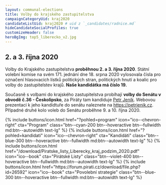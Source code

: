 ```yaml
---
layout: communal-elections
title: Volby do krajského zastupitelstva
campaignCategoryUid: kraj2020
candidateListUid: kraj2020 # uid z `_candidates/radnice.md`
hideCandidateSocialProfiles: true
customizeHeader: false
heroBgImg: top5_liberecko_v2.jpg
---
```

    
<h2 class="head-alt-md mt-64">2. a 3. října 2020</h2>

<p class="leading-snug pt-2">
Volby do Krajského zastupitelstva <b>proběhnou 2. a 3. října 2020</b>.
Státní volební komise na svém 171. jednání dne 18. srpna 2020 vylosovala čísla pro označení hlasovacích lístků politických stran, politických hnutí a koalic pro volby do zastupitelstev krajů.
<b>Naše kandidátka má číslo 19.</b>
</p>

<p class="leading-snug">
Současně s volbami do krajského zastupitelstva probíhají <b>volby do Senátu v obvodě č.36 - Českolipsko</b>, za Piráty tam kandiduje <a href="/lide/petr-jenik">Petr Jeník</a>. Webovou prezentaci k jeho kandidtuře do senátu naleznete na <a href="https://petrjenik.cz" target="_blank">https://petrjenik.cz</a>. Případné druhé kolo voleb do Senátu proběhne 9. a 10. října 2020.
</p>

<div class="mt-24 md:mt-36 space-y-4">
  {% include buttons/icon.html href="?pohled=program" icon="ico--chevron-right" cta="Program" class="btn--cyan-200 btn--hoveractive btn--fullwidth md:btn--autowidth text-lg" %}
  {% include buttons/icon.html href="?pohled=kandidati" icon="ico--chevron-right" cta="Kandidáti" class="btn--blue-300 btn--hoveractive btn--fullwidth md:btn--autowidth text-lg" %}
  {% include buttons/icon.html href="/download/Piratske_listy_Liberecky_kraj_podzim_2020.pdf" icon="ico--book" cta="Pirátské Listy" class="btn--violet-400 btn--hoveractive btn--fullwidth md:btn--autowidth text-lg" %}
  {% include buttons/icon.html href="https://forum.pirati.cz/download/file.php?id=26592" icon="ico--book" cta="Povolební strategie" class="btn--blue-300 btn--hoveractive btn--fullwidth md:btn--autowidth text-lg" %}
</div>